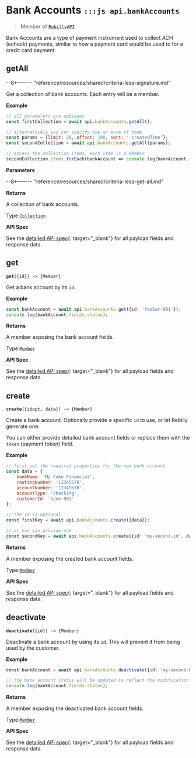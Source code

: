 # Bank Accounts <small>`:::js api.bankAccounts`</small>

> Member of [`RebillyAPI`][goto-rebillyapi]

Bank Accounts are a type of payment instrument used to collect ACH (echeck) payments, similar to how a payment card would be used to for a credit card payment.



## getAll

--8<----- "reference/resources/shared/criteria-less-signature.md"

Get a collection of bank accounts. Each entry will be a member.


**Example**

```js
// all parameters are optional
const firstCollection = await api.bankAccounts.getAll();

// alternatively you can specify one or more of them
const params = {limit: 20, offset: 100, sort: '-createdTime'}; 
const secondCollection = await api.bankAccounts.getAll(params);

// access the collection items, each item is a Member
secondCollection.items.forEach(bankAccount => console.log(bankAccount.fields.status));
```

**Parameters**


--8<----- "reference/resources/shared/criteria-less-get-all.md"


**Returns**

A collection of bank accounts.

Type [`Collection`][goto-collection]


**API Spec**

See the [detailed API spec][1]{: target="_blank"} for all payload fields and response data.

## get
<div class="method"><code><strong>get</strong>({<span class="prop">id</span>}) -> <span class="return">{Member}</span></code></div>

Get a bank account by its `id`.


**Example**

```js
const bankAccount = await api.bankAccounts.get({id: 'foobar-001'});
console.log(bankAccount.fields.status);
```


**Returns**

A member exposing the bank account fields.

Type [`Member`][goto-member]


**API Spec**

See the [detailed API spec][2]{: target="_blank"} for all payload fields and response data.

## create
<div class="method"><code><strong>create</strong>({<span class="prop">id</span><span class="optional" title="optional">opt</span>, <span class="prop">data</span>}) -> <span class="return">{Member}</span></code></div>

Create a bank account. Optionally provide a specific `id` to use, or let Rebilly generate one. 

You can either provide detailed bank account fields or replace them with the `token` (payment token) field.


**Example**

```js
// first set the required properties for the new bank account
const data = {
    bankName: 'My Fake Financial',
    routingNumber: '12345678',
    accountNumber: '12345678',
    accountType: 'checking',
    customerId: 'acme-001'
};

// the ID is optional
const firstKey = await api.bankAccounts.create({data});

// or you can provide one
const secondKey = await api.bankAccounts.create({id: 'my-second-id', data});
```


**Returns**

A member exposing the created bank account fields.

Type [`Member`][goto-member]


**API Spec**

See the [detailed API spec][3]{: target="_blank"} for all payload fields and response data.


## deactivate
<div class="method"><code><strong>deactivate</strong>({<span class="prop">id</span>}) -> <span class="return">{Member}</span></code></div>

Deactivate a bank account by using its `id`. This will prevent it from being used by the customer. 


**Example**

```js
const bankAccount = await api.bankAccounts.deactivate({id: 'my-second-key'});

// the bank account status will be updated to reflect the modification
console.log(bankAccount.fields.status);
```


**Returns**

A member exposing the deactivated bank account fields.

Type [`Member`][goto-member]


**API Spec**

See the [detailed API spec][4]{: target="_blank"} for all payload fields and response data.

[goto-rebillyapi]: ../rebilly-api
[goto-collection]: ../types/collection
[goto-member]: ../types/member
[1]: https://rebilly.github.io/RebillyAPI/#tag/Bank-Accounts/paths/~1bank-accounts/get
[2]: https://rebilly.github.io/RebillyAPI/#tag/Bank-Accounts/paths/~1bank-accounts~1{id}/get
[3]: https://rebilly.github.io/RebillyAPI/#tag/Bank-Accounts/paths/~1bank-accounts~1{id}/put
[4]: https://rebilly.github.io/RebillyAPI/#tag/Bank-Accounts/paths/~1bank-accounts~1{id}~1deactivation/post
